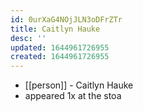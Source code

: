 ```yaml
---
id: 0urXaG4NOjJLN3oDFrZTr
title: Caitlyn Hauke
desc: ''
updated: 1644961726955
created: 1644961726955
---
```



- [[person]] - Caitlyn Hauke
- appeared 1x at the stoa
